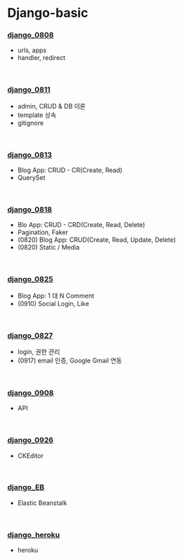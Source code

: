 # Django-basic


### [django_0808](https://github.com/dieem/Django-basic/tree/main/django_0808)
* urls, apps
* handler, redirect

<br>

### [django_0811](https://github.com/dieem/Django-basic/tree/main/django_0811)
* admin, CRUD & DB 이론
* template 상속
* gitignore

<br>

### [django_0813](https://github.com/dieem/Django-basic/tree/main/django_0813)
* Blog App: CRUD - CR(Create, Read)
* QuerySet

<br>

### [django_0818](https://github.com/dieem/Django-basic/tree/main/django_0818)
* Blo App: CRUD - CRD(Create, Read, Delete)
* Pagination, Faker
* (0820) Blog App: CRUD(Create, Read, Update, Delete)
* (0820) Static / Media

<br>

### [django_0825](https://github.com/dieem/Django-basic/tree/main/django_0825)
* Blog App: 1 대 N Comment
* (0910) Social Login, Like

<br>

### [django_0827](https://github.com/dieem/Django-basic/tree/main/django_0827)
* login, 권한 관리
* (0917) email 인증, Google Gmail 연동

<br>

### [django_0908](https://github.com/dieem/Django-basic/tree/main/django_0908)
* API

<br>

### [django_0926](https://github.com/dieem/Django-basic/tree/main/django_0926)
* CKEditor

<br>

### [django_EB](https://github.com/dieem/Django-basic/tree/main/django_EB)
* Elastic Beanstalk

<br>

### [django_heroku](https://github.com/dieem/Django-basic/tree/main/django_heroku)
* heroku

<br>
